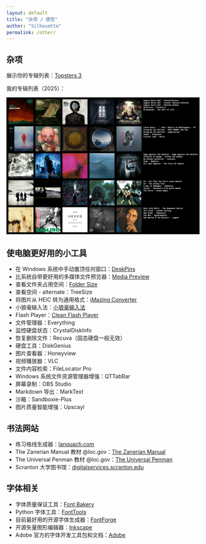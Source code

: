 ```yaml
---
layout: default
title: "杂项 / 便签"
author: "Silhouette"
permalink: /other/
---
```


  <div class="tags-header">
    <h2 class="tags-header-title">杂项</h2>
    <div class="tags-header-line"></div>
  </div>

展示你的专辑列表：[Topsters 3](https://topsters.org/)

我的专辑列表（2025）：

![my_chart.png](/assets/images/my_chart.png)

## 使电脑更好用的小工具

- 在 Windows 系统中手动置顶任何窗口：[DeskPins](https://github.com/thewhitegrizzli/DeskPins)
- 比系统自带更好用的多媒体文件预览器：[Media Preview](https://www.babelsoft.net/products/mediapreview.htm)
- 查看文件夹占用空间：[Folder Size](https://www.folder-size.com/)
- 查看空间 - alternate：TreeSize
- 将图片从 HEIC 转为通用格式：[iMazing Converter](https://imazing.com/converter)
- 小狼毫输入法：[小狼毫输入法](https://github.com/rime/weasel)
- Flash Player：[Clean Flash Player](https://github.com/TCOTC/CleanFlash_Installer)
- 文件管理器：Everything
- 监控硬盘状态：CrystalDiskInfo
- 恢复删除文件：Recuva（固态硬盘一般无效）
- 硬盘工具：DiskGenius
- 图片查看器：Honeyview
- 视频播放器：VLC
- 文件内容检索：FileLocator Pro
- Windows 系统文件资源管理器增强：QTTabBar
- 屏幕录制：OBS Studio
- Markdown 导出：MarkText
- 沙箱：Sandboxie-Plus
- 图片质量智能增强：Upscayl

## 书法网站

- 练习格线生成器：[lanquach.com](https://lanquach.com/)
- The Zanerian Manual 教材 @loc.gov：[The Zanerian Manual](https://www.loc.gov/item/18009979/)
- The Universal Penman 教材 @loc.gov：[The Universal Penman](https://www.loc.gov/item/11026301/)
- Scranton 大学图书馆：[digitalservices.scranton.edu](https://digitalservices.scranton.edu/digital/collection/zanerbloser/search)

## 字体相关

- 字体质量保证工具：[Font Bakery](https://github.com/fonttools/fontbakery)
- Python 字体工具：[FontTools](https://github.com/fonttools/fonttools)
- 目前最好用的开源字体生成器：[FontForge](https://fontforge.org/)
- 开源矢量图形编辑器：[Inkscape](https://inkscape.org/)
- Adobe 官方的字体开发工具包和文档：[Adobe](https://github.com/adobe-type-tools/afdko)
